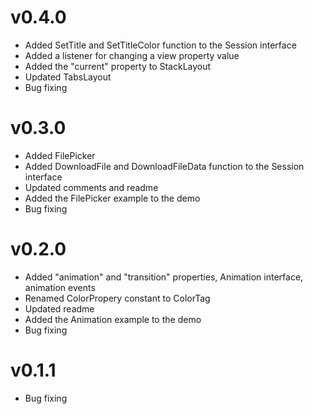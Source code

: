 # v0.4.0

* Added SetTitle and SetTitleColor function to the Session interface
* Added a listener for changing a view property value
* Added the "current" property to StackLayout
* Updated TabsLayout
* Bug fixing

# v0.3.0

* Added FilePicker
* Added DownloadFile and DownloadFileData function to the Session interface
* Updated comments and readme
* Added the FilePicker example to the demo
* Bug fixing

# v0.2.0

* Added "animation" and "transition" properties, Animation interface, animation events
* Renamed ColorPropery constant to ColorTag
* Updated readme
* Added the Animation example to the demo
* Bug fixing

# v0.1.1

* Bug fixing